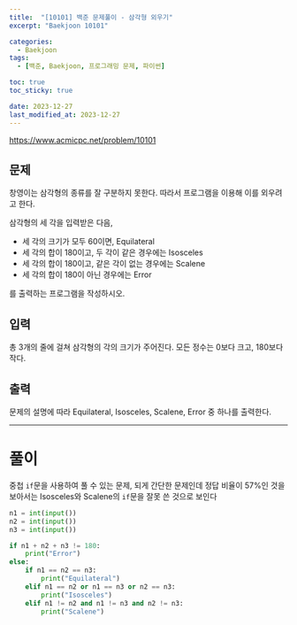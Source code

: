 ```yaml
---
title:  "[10101] 백준 문제풀이 - 삼각형 외우기"
excerpt: "Baekjoon 10101"

categories:
  - Baekjoon
tags:
  - [백준, Baekjoon, 프로그래밍 문제, 파이썬]

toc: true
toc_sticky: true

date: 2023-12-27
last_modified_at: 2023-12-27
---
```


https://www.acmicpc.net/problem/10101

## 문제
창영이는 삼각형의 종류를 잘 구분하지 못한다. 따라서 프로그램을 이용해 이를 외우려고 한다.

삼각형의 세 각을 입력받은 다음, 

- 세 각의 크기가 모두 60이면, Equilateral
- 세 각의 합이 180이고, 두 각이 같은 경우에는 Isosceles
- 세 각의 합이 180이고, 같은 각이 없는 경우에는 Scalene
- 세 각의 합이 180이 아닌 경우에는 Error

를 출력하는 프로그램을 작성하시오.

## 입력
총 3개의 줄에 걸쳐 삼각형의 각의 크기가 주어진다. 모든 정수는 0보다 크고, 180보다 작다.

## 출력
문제의 설명에 따라 Equilateral, Isosceles, Scalene, Error 중 하나를 출력한다.

-------------------------------------------------

# 풀이
중첩 ``if``문을 사용하여 풀 수 있는 문제, 되게 간단한 문제인데 정답 비율이 57%인 것을 보아서는 Isosceles와 Scalene의 ``if``문을 잘못 쓴 것으로 보인다

```py
n1 = int(input())
n2 = int(input())
n3 = int(input())

if n1 + n2 + n3 != 180:
    print("Error")
else:
    if n1 == n2 == n3:
        print("Equilateral")
    elif n1 == n2 or n1 == n3 or n2 == n3:
        print("Isosceles")
    elif n1 != n2 and n1 != n3 and n2 != n3:
        print("Scalene")
```
